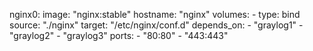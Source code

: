 nginx0:
    image: "nginx:stable"
    hostname: "nginx"
    volumes:
        - type: bind
          source: "./nginx"
          target: "/etc/nginx/conf.d"
    depends_on:
      - "graylog1"
      - "graylog2"
      - "graylog3"
    ports: 
      - "80:80"
      - "443:443"